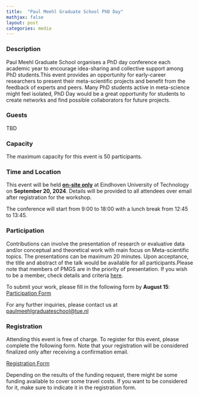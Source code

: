 ```yaml
---
title:  "Paul Meehl Graduate School PhD Day"
mathjax: false
layout: post
categories: media
---
```


### Description

Paul Meehl Graduate School organises a PhD day conference each academic year to encourage idea-sharing and collective support among PhD students.This event provides an opportunity for early-career researchers to present their meta-scientific projects and benefit from the feedback of experts and peers. Many PhD students active in meta-science might feel isolated, PhD Day would be a great opportunity for students to create networks and find possible collaborators for future projects.

### Guests

TBD

### Capacity

The maximum capacity for this event is 50 participants.

### Time and Location

This event will be held <ins>**on-site only**</ins> at Eindhoven University of Technology on **September 20, 2024**. Details will be provided to all attendees over email after registration for the workshop.

The conference will start from 9:00 to 18:00 with a lunch break from 12:45 to 13:45.

### Participation

Contributions can involve the presentation of research or evaluative data and/or conceptual and theoretical work with main focus on Meta-scientific topics. The presentations can be maximum 20 minutes. Upon acceptance, the title and abstract of the talk would be available for all participants.Please note that members of PMGS are in the priority of presentation. If you wish to be a member, check details and criteria [here](PaulMeehlSchool.github.io/membership.md). 

To submit your work, please fill in the following form by **August 15**: [Participation Form](https://forms.office.com/Pages/ResponsePage.aspx?id=R_J9zM5gD0qddXBM9g78ZP_Kihp-VglPgWom9gajHXdUOTJDTlpDQkc5OVE0MDNRWDJNVVdVQ0tKQy4u)

For any further inquiries, please contact us at [paulmeehlgraduateschool@tue.nl](mailto:paulmeehlgraduateschool@tue.nl)

### Registration

Attending this event is free of charge. To register for this event, please complete the following form. Note that your registration will be considered finalized only after receiving a confirmation email.

[Registration Form](https://forms.office.com/Pages/ResponsePage.aspx?id=R_J9zM5gD0qddXBM9g78ZP_Kihp-VglPgWom9gajHXdURDVOOThJMlgwNEhENUNSRFhUUjU5N0tQOS4u)

Depending on the results of the funding request, there might be some funding available to cover some travel costs. If you want to be considered for it, make sure to indicate it in the registration form.


